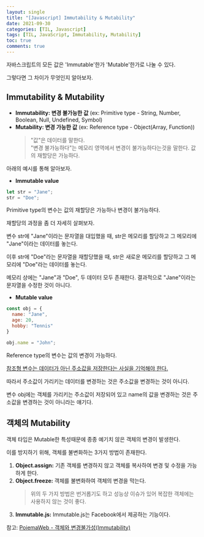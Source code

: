 ```yaml
---
layout: single
title: "[Javascript] Immutability & Mutability"
date: 2021-09-30
categories: [TIL, Javascript]
tags: [TIL, JavaScript, Immutability, Mutability]
toc: true
comments: true
---
```



자바스크립트의 모든 값은 'Immutable'한가 'Mutable'한가로 나눌 수 있다. 

그렇다면 그 차이가 무엇인지 알아보자. 


## Immutability & Mutability
- **Immutability: 변경 불가능한 값** (ex: Primitive type - String, Number, Boolean, Null, Undefined, Symbol)
- **Mutability: 변경 가능한 값** (ex: Reference type - Object(Array, Function))
  > "값"은 데이터를 말한다.  
  > "변경 불가능하다"는 메모리 영역에서 변경이 불가능하다는것을 말한다. 값의 재할당은 가능하다.

아래의 예시를 통해 알아보자.

- **Immutable value**
```javascript
let str = "Jane";
str = "Doe";
```
Primitive type의 변수는 값의 재할당은 가능하나 변경이 불가능하다. 

재할당의 과정을 좀 더 자세히 살펴보자.

변수 str에 "Jane"이라는 문자열을 대입했을 때, str은 메모리를 할당하고 그 메모리에 "Jane"이라는 데이터를 놓는다.

이후 str에 "Doe"라는 문자열을 재할당했을 때, str은 새로운 메모리를 할당하고 그 메모리에 "Doe"라는 데이터를 놓는다.

메모리 상에는 "Jane"과 "Doe", 두 데이터 모두 존재한다. 결과적으로 "Jane"이라는 문자열을 수정한 것이 아니다. 

- **Mutable value**
```javascript
const obj = {
  name: "Jane",
  age: 20,
  hobby: "Tennis"
}

obj.name = "John";
```
Reference type의 변수는 값의 변경이 가능하다.

<u>참조형 변수는 데이터가 아닌 주소값을 저장한다는 사실을 기억해야 한다.</u>

따라서 주소값이 가리키는 데이터를 변경하는 것은 주소값을 변경하는 것이 아니다. 

변수 obj에는 객체를 가리키는 주소값이 저장되어 있고 name의 값을 변경하는 것은 주소값을 변경하는 것이 아니라는 얘기다. 


## 객체의 Mutability
객체 타입은 Mutable한 특성때문에 종종 예기치 않은 객체의 변경이 발생한다. 

이를 방지하기 위해, 객체를 불변화하는 3가지 방법이 존재한다. 

1. **Object.assign:** 기존 객체를 변경하지 않고 객체를 복사하여 변경 및 수정을 가능하게 한다.
2. **Object.freeze:** 객체를 불변화하여 객체의 변경을 막는다.
   > 위의 두 가지 방법은 번거롭기도 하고 성능상 이슈가 있어 복잡한 객체에는 사용하지 않는 것이 좋다.
3. **Immutable.js:** Immutable.js는 Facebook에서 제공하는 기능이다. 


참고: [PoiemaWeb - 객체와 변경불가성(Immutability)](https://poiemaweb.com/js-immutability)
